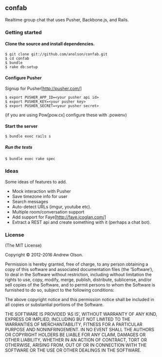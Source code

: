 
## confab

Realtime group chat that uses Pusher, Backbone.js, and Rails.

### Getting started

#### Clone the source and install dependencies.

```
$ git clone git://github.com/anolson/confab.git
$ cd confab
$ bundle
$ rake db:setup
```

#### Configure Pusher

Signup for Pusher[http://pusher.com/]

```
$ export PUSHER_APP_ID=<your pusher api id>
$ export PUSHER_KEY=<your pusher key>
$ export PUSHER_SECRET=<your pusher secret>
```

(if you are using Pow[pow.cx] configure these with .powenv)

#### Start the server

```
$ bundle exec rails s
```

##### Run the tests

```
$ bundle exec rake spec
```

### Ideas

Some ideas of features to add.

* Mock interaction with Pusher
* Save timezone info for user
* Search messages
* Auto-detect URLs (imgur, youtube etc).
* Multiple room/conversation support
* Add support for Faye[http://faye.jcoglan.com/]
* Extract a REST api and create something with it (perhaps a chat bot).

### License

(The MIT License)

Copyright © 2012-2016 Andrew Olson.

Permission is hereby granted, free of charge, to any person obtaining a copy of this software and associated documentation files (the ‘Software’), to deal in the Software without restriction, including without limitation the rights to use, copy, modify, merge, publish, distribute, sublicense, and/or sell copies of the Software, and to permit persons to whom the Software is furnished to do so, subject to the following conditions:

The above copyright notice and this permission notice shall be included in all copies or substantial portions of the Software.

THE SOFTWARE IS PROVIDED ‘AS IS’, WITHOUT WARRANTY OF ANY KIND, EXPRESS OR IMPLIED, INCLUDING BUT NOT LIMITED TO THE WARRANTIES OF MERCHANTABILITY, FITNESS FOR A PARTICULAR PURPOSE AND NONINFRINGEMENT. IN NO EVENT SHALL THE AUTHORS OR COPYRIGHT HOLDERS BE LIABLE FOR ANY CLAIM, DAMAGES OR OTHER LIABILITY, WHETHER IN AN ACTION OF CONTRACT, TORT OR OTHERWISE, ARISING FROM, OUT OF OR IN CONNECTION WITH THE SOFTWARE OR THE USE OR OTHER DEALINGS IN THE SOFTWARE.
